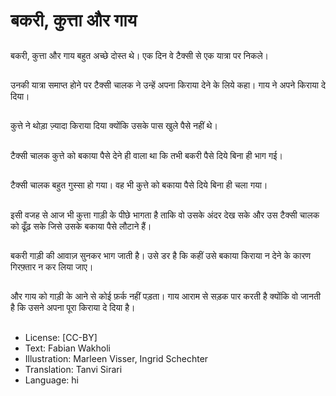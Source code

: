 # बकरी, कुत्ता और गाय

##
बकरी, कुत्ता और गाय बहुत अच्छे दोस्त थे। एक दिन वे टैक्सी से एक यात्रा पर निकले।

##
उनकी यात्रा समाप्त होने पर टैक्सी चालक ने उन्हें अपना किराया देने के लिये कहा। गाय ने अपने किराया दे दिया।

##
कुत्ते ने थोड़ा ज़्यादा किराया दिया क्योंकि उसके पास खुले पैसे नहीं थे।

##
टैक्सी चालक कुत्ते को बकाया पैसे देने ही वाला था कि तभी बकरी पैसे दिये बिना ही भाग गई।

##
टैक्सी चालक बहुत गुस्सा हो गया। वह भी कुत्ते को बकाया पैसे दिये बिना ही चला गया।

##
इसी वजह से आज भी कुत्ता गाड़ी के पीछे भागता है ताकि वो उसके अंदर देख सके और उस टैक्सी चालक को ढूँढ़ सके जिसे उसके बकाया पैसे लौटाने हैं।

##
बकरी गाड़ी की आवाज़ सुनकर भाग जाती है। उसे डर है कि कहीं उसे बकाया किराया न देने के कारण गिरफ़्तार न कर लिया जाए।

##
और गाय को गाड़ी के आने से कोई फ़र्क नहीं पड़ता। गाय आराम से सड़क पार करती है क्योंकि वो जानती है कि उसने अपना पूरा किराया दे दिया है।

##
* License: [CC-BY]
* Text: Fabian Wakholi
* Illustration: Marleen Visser, Ingrid Schechter
* Translation: Tanvi Sirari
* Language: hi
